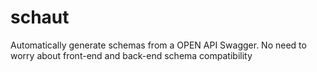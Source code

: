# schaut
Automatically generate schemas from a OPEN API Swagger. No need to worry about front-end and back-end schema compatibility
